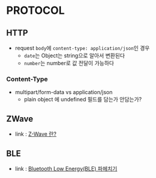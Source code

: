 # PROTOCOL

## HTTP

- request `body`에 `content-type: application/json`인 경우
  - `date`는 Object는 string으로 알아서 변환된다
  - `number`는 number로 값 전달이 가능하다

### Content-Type

- multipart/form-data vs application/json
  - plain object 에 undefined 필드를 담는가 안담는가?

## ZWave

- link : [Z-Wave 란?](https://blog.naver.com/owcred601/220623424615)

## BLE

- link : [Bluetooth Low Energy(BLE) 파헤치기](https://medium.com/@zoyi_product/bluetooth-low-energy-ble-84b03705ffca)

